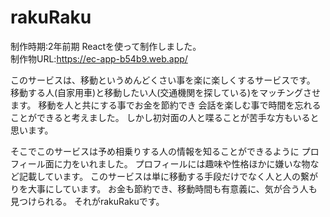 # rakuRaku
制作時期:2年前期 Reactを使って制作しました。  
制作物URL:https://ec-app-b54b9.web.app/  
  
このサービスは、移動というめんどくさい事を楽に楽しくするサービスです。
移動する人(自家用車)と移動したい人(交通機関を探している)をマッチングさせます。
移動を人と共にする事でお金を節約でき
会話を楽しむ事で時間を忘れることができると考えました。
しかし初対面の人と喋ることが苦手な方もいると思います。

そこでこのサービスは予め相乗りする人の情報を知ることができるように
プロフィール面に力をいれました。
プロフィールには趣味や性格ほかに嫌いな物など記載しています。
このサービスは単に移動する手段だけでなく人と人の繋がりを大事にしています。
お金も節約でき、移動時間も有意義に、気が合う人も見つけられる。
それがrakuRakuです。
